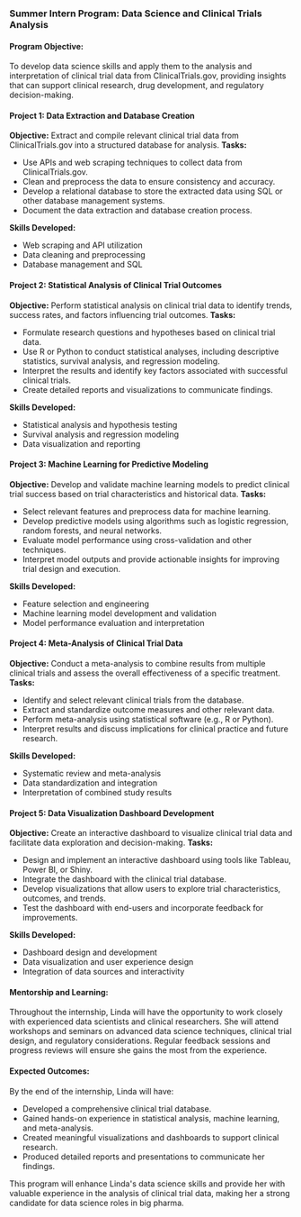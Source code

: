 ### Summer Intern Program: Data Science and Clinical Trials Analysis

#### **Program Objective:**
To develop data science skills and apply them to the analysis and interpretation of clinical trial data from ClinicalTrials.gov, providing insights that can support clinical research, drug development, and regulatory decision-making.

#### **Project 1: Data Extraction and Database Creation**
**Objective:** Extract and compile relevant clinical trial data from ClinicalTrials.gov into a structured database for analysis.
**Tasks:**
- Use APIs and web scraping techniques to collect data from ClinicalTrials.gov.
- Clean and preprocess the data to ensure consistency and accuracy.
- Develop a relational database to store the extracted data using SQL or other database management systems.
- Document the data extraction and database creation process.

**Skills Developed:**
- Web scraping and API utilization
- Data cleaning and preprocessing
- Database management and SQL

#### **Project 2: Statistical Analysis of Clinical Trial Outcomes**
**Objective:** Perform statistical analysis on clinical trial data to identify trends, success rates, and factors influencing trial outcomes.
**Tasks:**
- Formulate research questions and hypotheses based on clinical trial data.
- Use R or Python to conduct statistical analyses, including descriptive statistics, survival analysis, and regression modeling.
- Interpret the results and identify key factors associated with successful clinical trials.
- Create detailed reports and visualizations to communicate findings.

**Skills Developed:**
- Statistical analysis and hypothesis testing
- Survival analysis and regression modeling
- Data visualization and reporting

#### **Project 3: Machine Learning for Predictive Modeling**
**Objective:** Develop and validate machine learning models to predict clinical trial success based on trial characteristics and historical data.
**Tasks:**
- Select relevant features and preprocess data for machine learning.
- Develop predictive models using algorithms such as logistic regression, random forests, and neural networks.
- Evaluate model performance using cross-validation and other techniques.
- Interpret model outputs and provide actionable insights for improving trial design and execution.

**Skills Developed:**
- Feature selection and engineering
- Machine learning model development and validation
- Model performance evaluation and interpretation

#### **Project 4: Meta-Analysis of Clinical Trial Data**
**Objective:** Conduct a meta-analysis to combine results from multiple clinical trials and assess the overall effectiveness of a specific treatment.
**Tasks:**
- Identify and select relevant clinical trials from the database.
- Extract and standardize outcome measures and other relevant data.
- Perform meta-analysis using statistical software (e.g., R or Python).
- Interpret results and discuss implications for clinical practice and future research.

**Skills Developed:**
- Systematic review and meta-analysis
- Data standardization and integration
- Interpretation of combined study results

#### **Project 5: Data Visualization Dashboard Development**
**Objective:** Create an interactive dashboard to visualize clinical trial data and facilitate data exploration and decision-making.
**Tasks:**
- Design and implement an interactive dashboard using tools like Tableau, Power BI, or Shiny.
- Integrate the dashboard with the clinical trial database.
- Develop visualizations that allow users to explore trial characteristics, outcomes, and trends.
- Test the dashboard with end-users and incorporate feedback for improvements.

**Skills Developed:**
- Dashboard design and development
- Data visualization and user experience design
- Integration of data sources and interactivity

#### **Mentorship and Learning:**
Throughout the internship, Linda will have the opportunity to work closely with experienced data scientists and clinical researchers. She will attend workshops and seminars on advanced data science techniques, clinical trial design, and regulatory considerations. Regular feedback sessions and progress reviews will ensure she gains the most from the experience.

#### **Expected Outcomes:**
By the end of the internship, Linda will have:
- Developed a comprehensive clinical trial database.
- Gained hands-on experience in statistical analysis, machine learning, and meta-analysis.
- Created meaningful visualizations and dashboards to support clinical research.
- Produced detailed reports and presentations to communicate her findings.

This program will enhance Linda's data science skills and provide her with valuable experience in the analysis of clinical trial data, making her a strong candidate for data science roles in big pharma.
